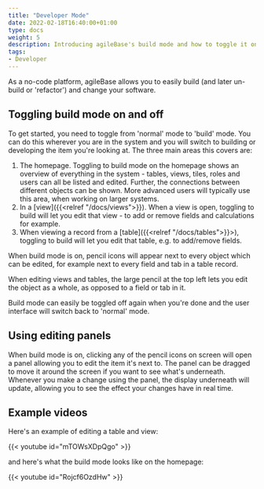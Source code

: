 ```yaml
---
title: "Developer Mode"
date: 2022-02-18T16:40:00+01:00
type: docs
weight: 5
description: Introducing agileBase's build mode and how to toggle it on and off
tags:
- Developer
---
```

As a no-code platform, agileBase allows you to easily build (and later un-build or 'refactor') and change your software.

## Toggling build mode on and off
To get started, you need to toggle from 'normal' mode to 'build' mode. You can do this wherever you are in the system and you will switch to building or developing the item you're looking at. The three main areas this covers are:
1. The homepage. Toggling to build mode on the homepage shows an overview of everything in the system - tables, views, tiles, roles and users can all be listed and edited. Further, the connections between different objects can be shown. More advanced users will typically use this area, when working on larger systems.
2. In a [view]({{<relref "/docs/views">}}). When a view is open, toggling to build will let you edit that view - to add or remove fields and calculations for example.
3. When viewing a record from a [table]({{<relref "/docs/tables">}}>), toggling to build will let you edit that table, e.g. to add/remove fields.

When build mode is on, pencil icons will appear next to every object which can be edited, for example next to every field and tab in a table record.

When editing views and tables, the large pencil at the top left lets you edit the object as a whole, as opposed to a field or tab in it.

Build mode can easily be toggled off again when you're done and the user interface will switch back to 'normal' mode.

## Using editing panels
When build mode is on, clicking any of the pencil icons on screen will open a panel allowing you to edit the item it's next to. The panel can be dragged to move it around the screen if you want to see what's underneath. Whenever you make a change using the panel, the display underneath will update, allowing you to see the effect your changes have in real time.

## Example videos
Here's an example of editing a table and view:

{{< youtube id="mTOWsXDpQgo" >}}

and here's what the build mode looks like on the homepage:

{{< youtube id="Rojcf6OzdHw" >}}
